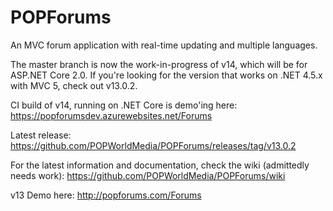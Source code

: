 POPForums
=========

An MVC forum application with real-time updating and multiple languages.

The master branch is now the work-in-progress of v14, which will be for ASP.NET Core 2.0. If you're looking for the version that works on .NET 4.5.x with MVC 5, check out v13.0.2.

CI build of v14, running on .NET Core is demo'ing here:
https://popforumsdev.azurewebsites.net/Forums

Latest release:
https://github.com/POPWorldMedia/POPForums/releases/tag/v13.0.2

For the latest information and documentation, check the wiki (admittedly needs work):
https://github.com/POPWorldMedia/POPForums/wiki

v13 Demo here:
http://popforums.com/Forums
